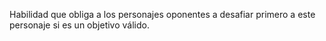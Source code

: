 Habilidad que obliga a los personajes oponentes a desafiar primero a este personaje si es un objetivo válido.